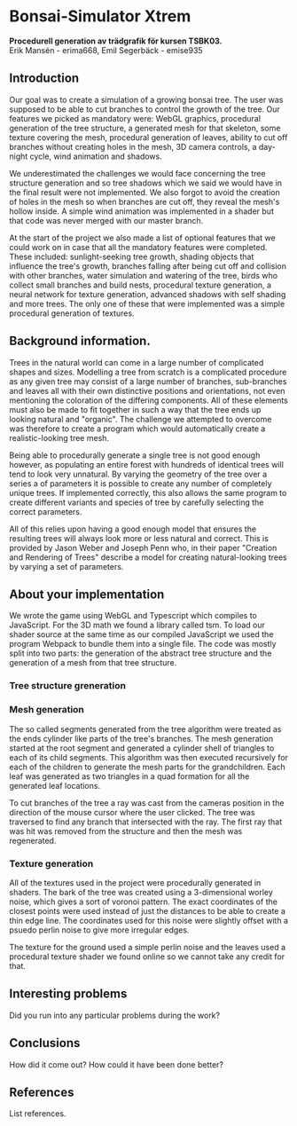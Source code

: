 # Bonsai-Simulator Xtrem
**Procedurell generation av trädgrafik för kursen TSBK03.**  
Erik Mansén - erima668, Emil Segerbäck - emise935

## Introduction
Our goal was to create a simulation of a growing bonsai tree. The user was supposed to be able to cut branches to control the growth of the tree. Our features we picked as mandatory were: WebGL graphics, procedural generation of the tree structure, a generated mesh for that skeleton, some texture covering the mesh, procedural generation of leaves, ability to cut off branches without creating holes in the mesh, 3D camera controls, a day-night cycle, wind animation and shadows.

We underestimated the challenges we would face concerning the tree structure generation and so tree shadows which we said we would have in the final result were not implemented. We also forgot to avoid the creation of holes in the mesh so when branches are cut off, they reveal the mesh's hollow inside. A simple wind animation was implemented in a shader but that code was never merged with our master branch.

At the start of the project we also made a list of optional features that we could work on in case that all the mandatory features were completed. These included: sunlight-seeking tree growth, shading objects that influence the tree's growth, branches falling after being cut off and collision with other branches, water simulation and watering of the tree, birds who collect small branches and build nests, procedural texture generation, a neural network for texture generation, advanced shadows with self shading and more trees. The only one of these that were implemented was a simple procedural generation of textures.

## Background information.
Trees in the natural world can come in a large number of complicated shapes and sizes. Modelling a tree from scratch is a complicated procedure as any given tree may consist of a large number of branches, sub-branches and leaves all with their own distinctive positions and orientations, not even mentioning the coloration of the differing components. All of these elements must also be made to fit together in such a way that the tree ends up looking natural and "organic". The challenge we attempted to overcome was therefore to create a program which would automatically create a realistic-looking tree mesh.

Being able to procedurally generate a single tree is not good enough however, as populating an entire forest with hundreds of identical trees will tend to look very unnatural. By varying the geometry of the tree over a series a of parameters it is possible to create any number of completely unique trees. If implemented correctly, this also allows the same program to create different variants and species of tree by carefully selecting the correct parameters.

All of this relies upon having a good enough model that ensures the resulting trees will always look more or less natural and correct. This is provided by Jason Weber and Joseph Penn who, in their paper "Creation and Rendering of Trees" describe a model for creating natural-looking trees by varying a set of parameters.

## About your implementation
We wrote the game using WebGL and Typescript which compiles to JavaScript. For the 3D math we found a library called tsm. To load our shader source at the same time as our compiled JavaScript we used the program Webpack to bundle them into a single file. The code was mostly split into two parts: the generation of the abstract tree structure and the generation of a mesh from that tree structure.

### Tree structure greneration

### Mesh generation
The so called segments generated from the tree algorithm were treated as the ends cylinder like parts of the tree's branches. The mesh generation started at the root segment and generated a cylinder shell of triangles to each of its child segments. This algorithm was then executed recursively for each of the children to generate the mesh parts for the grandchildren. Each leaf was generated as two triangles in a quad formation for all the generated leaf locations.

To cut branches of the tree a ray was cast from the cameras position in the direction of the mouse cursor where the user clicked. The tree was traversed to find any branch that intersected with the ray. The first ray that was hit was removed from the structure and then the mesh was regenerated.

### Texture generation
All of the textures used in the project were procedurally generated in shaders. The bark of the tree was created using a 3-dimensional worley noise, which gives a sort of voronoi pattern. The exact coordinates of the closest points were used instead of just the distances to be able to create a thin edge line. The coordinates used for this noise were slightly offset with a psuedo perlin noise to give more irregular edges.

The texture for the ground used a simple perlin noise and the leaves used a procedural texture shader we found online so we cannot take any credit for that.

## Interesting problems
Did you run into any particular problems during the work?

## Conclusions
How did it come out? How could it have been done better?

## References
List references.
